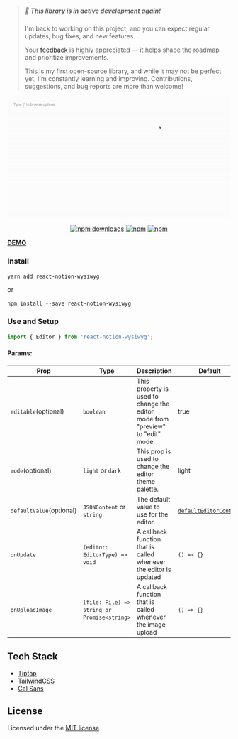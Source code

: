 > ##### 🚧 **This library is in active development again!**
> I'm back to working on this project, and you can expect regular updates, bug fixes, and new features.
>
> Your [feedback](https://github.com/BuhayovA/react-notion-wysiwyg/issues) is highly appreciated — it helps shape the roadmap and prioritize improvements.
>
> This is my first open-source library, and while it may not be perfect yet, I'm constantly learning and improving. Contributions, suggestions, and bug reports are more than welcome!

<p align="center">
  <img src="./assets/demo.gif" alt="Wysiwyg demo" />
</p>

<div align="center">

[![npm downloads](https://img.shields.io/npm/dm/react-notion-wysiwyg.svg?style=for-the-badge)](https://www.npmjs.com/package/react-notion-wysiwyg)
[![npm](https://img.shields.io/npm/dt/react-notion-wysiwyg.svg?style=for-the-badge)](https://www.npmjs.com/package/react-notion-wysiwyg)
[![npm](https://img.shields.io/npm/l/react-notion-wysiwyg?style=for-the-badge)](https://github.com/splitbee/react-notion/blob/main/LICENSE)

</div>

[**DEMO**](https://buhayova.github.io/react-notion-wysiwyg/)

### Install

    yarn add react-notion-wysiwyg
or

    npm install --save react-notion-wysiwyg


### Use and Setup

```jsx
import { Editor } from 'react-notion-wysiwyg';
```

#### Params:

| Prop                  | Type                                           | Description                                                                                                                                                                              | Default                                                                                                                |
|-----------------------|------------------------------------------------|------------------------------------------------------------------------------------------------------------------------------------------------------------------------------------------|------------------------------------------------------------------------------------------------------------------------|
| `editable`(optional)  | `boolean`                                      | This property is used to change the editor mode from "preview" to "edit" mode.                                                                                                                   | true                                                                                                                   |
| `mode`(optional)      | `light` or `dark`                              | This prop is used to change the editor theme palette.                                                                                                                                              | light                                                                                                                  |
| `defaultValue`(optional)        | `JSONContent` or `string`                      | The default value to use for the editor.                                                                                                                                                 | [`defaultEditorContent`](https://github.com/steven-tey/novel/blob/main/packages/core/src/ui/editor/default-content.tsx) |
| `onUpdate`            | `(editor: EditorType) => void` | A callback function that is called whenever the editor is updated | `() => {}`                                                                                                                   |
| `onUploadImage`       | `(file: File) => string or Promise<string>`    | A callback function that is called whenever the image upload      | `() => {}`                                                                                                                    |

## Tech Stack

- [Tiptap](https://tiptap.dev/)
- [TailwindCSS](https://tailwindcss.com/)
- [Cal Sans](https://github.com/calcom/font)

## License

Licensed under the [MIT license](https://github.com/BuhayovA/react-notion-wysiwyg/blob/main/LICENSE)
